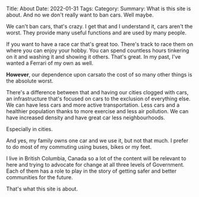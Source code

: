 Title: About
Date: 2022-01-31
Tags: 
Category: 
Summary: What is this site is about. And no we don't really want to ban cars. Well maybe.

We can't ban cars, that's crazy. I get that and I understand it, cars aren't the worst. They provide many useful functions and are used by many people.

If you want to have a race car that's great too. There's track to race them on where you can enjoy your hobby. You can spend countless hours tinkering on it and washing it and showing it others. That's great. In my past, I've wanted a Ferrari of my own as well.

**However**, our dependence upon carsato the cost of so many other things is the absolute worst.

There's a difference between that and having our cities clogged with cars, an infrastructure that's focused on cars to the exclusion of everything else. We can have less cars and more active transportation. Less cars and a healthier population thanks to more exercise and less air pollution. We can have increased density and have great car less neighbourhoods.

Especially in cities.

And yes, my family owns one car and we use it, but not that much. I prefer to do most of my commuting using buses, bikes or my feet.

I live in British Columbia, Canada so a lot of the content will be relevant to here and trying to advocate for change at all three levels of Government. Each of them has a role to play in the story of getting safer and better communities for the future.

That's what this site is about.




